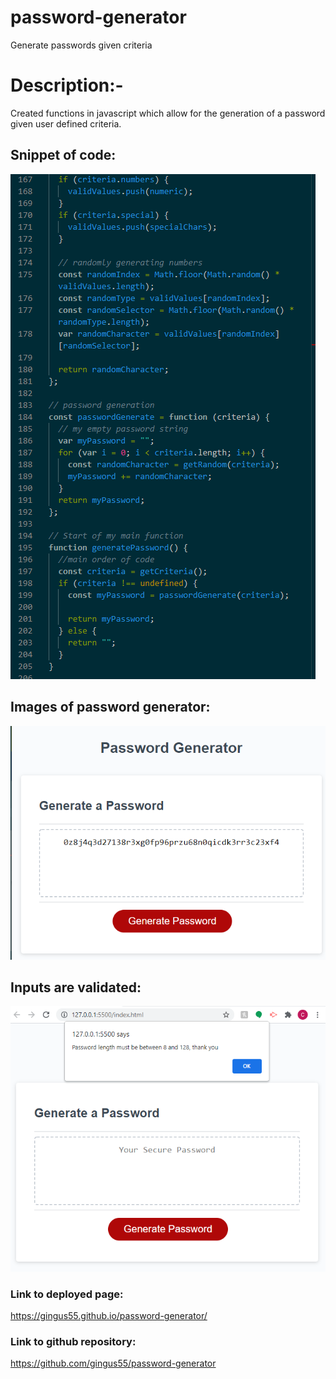 # password-generator
Generate passwords given criteria

<h1>Description:-</h1>
Created functions in javascript which allow for the generation of a password given user defined criteria.

<h2>Snippet of code:</h2>
<img src=".\assets\images\codesnippet.png"/>

<h2>Images of password generator:</h2>
<img src=".\assets\images\passwordscreenshot.png"/>

<h2>Inputs are validated:</h2>
<img src=".\assets\images\validate.png"/>

<h3>Link to deployed page:</h3>

https://gingus55.github.io/password-generator/

<h3>Link to github repository:</h3>

https://github.com/gingus55/password-generator